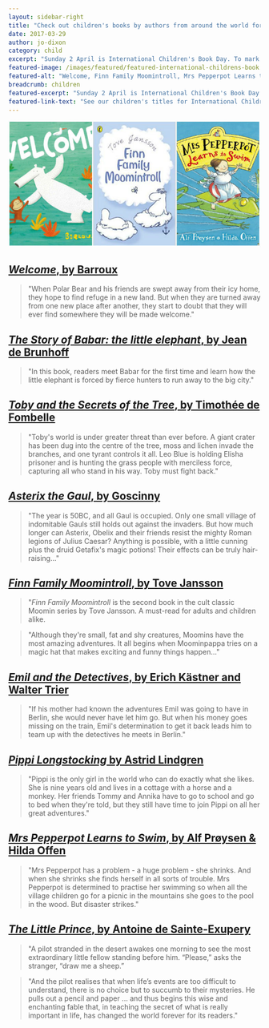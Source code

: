 ```yaml
---
layout: sidebar-right
title: "Check out children's books by authors from around the world for International Children's Book Day"
date: 2017-03-29
author: jo-dixon
category: child
excerpt: "Sunday 2 April is International Children's Book Day. To mark the occasion, we've picked out some great books from foreign authors."
featured-image: /images/featured/featured-international-childrens-book.jpg
featured-alt: "Welcome, Finn Family Moomintroll, Mrs Pepperpot Learns to Swim"
breadcrumb: children
featured-excerpt: "Sunday 2 April is International Children's Book Day. To mark the occasion, we've picked out some great books from foreign authors."
featured-link-text: "See our children's titles for International Children's Book Day"
---
```


![Welcome, Finn Family Moomintroll, Mrs Pepperpot Learns to Swim](/images/featured/featured-international-childrens-book.jpg)

## [<cite>Welcome</cite>, by Barroux](https://suffolk.spydus.co.uk/cgi-bin/spydus.exe/ENQ/OPAC/BIBENQ?BRN=2019504)

> "When Polar Bear and his friends are swept away from their icy home, they hope to find refuge in a new land. But when they are turned away from one new place after another, they start to doubt that they will ever find somewhere they will be made welcome."

## [<cite>The Story of Babar: the little elephant</cite>, by Jean de Brunhoff](https://suffolk.spydus.co.uk/cgi-bin/spydus.exe/ENQ/OPAC/BIBENQ?BRN=651651)

> "In this book, readers meet Babar for the first time and learn how the little elephant is forced by fierce hunters to run away to the big city."

## [<cite>Toby and the Secrets of the Tree</cite>, by Timothée de Fombelle](https://suffolk.spydus.co.uk/cgi-bin/spydus.exe/ENQ/OPAC/BIBENQ?BRN=373645)

> "Toby's world is under greater threat than ever before. A giant crater has been dug into the centre of the tree, moss and lichen invade the branches, and one tyrant controls it all. Leo Blue is holding Elisha prisoner and is hunting the grass people with merciless force, capturing all who stand in his way. Toby must fight back."

## [<cite>Asterix the Gaul</cite>, by Goscinny](https://suffolk.spydus.co.uk/cgi-bin/spydus.exe/ENQ/OPAC/BIBENQ?BRN=262658)

> "The year is 50BC, and all Gaul is occupied. Only one small village of indomitable Gauls still holds out against the invaders. But how much longer can Asterix, Obelix and their friends resist the mighty Roman legions of Julius Caesar? Anything is possible, with a little cunning plus the druid Getafix's magic potions! Their effects can be truly hair-raising..."

## [<cite>Finn Family Moomintroll</cite>, by Tove Jansson](https://suffolk.spydus.co.uk/cgi-bin/spydus.exe/ENQ/OPAC/BIBENQ?BRN=9634)

> "<cite>Finn Family Moomintroll</cite> is the second book in the cult classic Moomin series by Tove Jansson. A must-read for adults and children alike.

> "Although they're small, fat and shy creatures, Moomins have the most amazing adventures. It all begins when Moominpappa tries on a magic hat that makes exciting and funny things happen..."

## [<cite>Emil and the Detectives</cite>, by Erich Kästner and Walter Trier](https://suffolk.spydus.co.uk/cgi-bin/spydus.exe/ENQ/OPAC/BIBENQ?BRN=1271098)

> "If his mother had known the adventures Emil was going to have in Berlin, she would never have let him go. But when his money goes missing on the train, Emil's determination to get it back leads him to team up with the detectives he meets in Berlin."

## [<cite>Pippi Longstocking</cite> by Astrid Lindgren](https://suffolk.spydus.co.uk/cgi-bin/spydus.exe/ENQ/OPAC/BIBENQ?BRN=1779562)

> "Pippi is the only girl in the world who can do exactly what she likes. She is nine years old and lives in a cottage with a horse and a monkey. Her friends Tommy and Annika have to go to school and go to bed when they're told, but they still have time to join Pippi on all her great adventures."

## [<cite>Mrs Pepperpot Learns to Swim</cite>, by Alf Prøysen & Hilda Offen](https://suffolk.spydus.co.uk/cgi-bin/spydus.exe/ENQ/OPAC/BIBENQ?BRN=1289508)

> "Mrs Pepperpot has a problem - a huge problem - she shrinks. And when she shrinks she finds herself in all sorts of trouble. Mrs Pepperpot is determined to practise her swimming so when all the village children go for a picnic in the mountains she goes to the pool in the wood. But disaster strikes."

## [<cite>The Little Prince</cite>, by Antoine de Sainte-Exupery](https://suffolk.spydus.co.uk/cgi-bin/spydus.exe/ENQ/OPAC/BIBENQ?BRN=1823629)

> "A pilot stranded in the desert awakes one morning to see the most extraordinary little fellow standing before him. “Please,” asks the stranger, “draw me a sheep.”

> "And the pilot realises that when life’s events are too difficult to understand, there is no choice but to succumb to their mysteries. He pulls out a pencil and paper ... and thus begins this wise and enchanting fable that, in teaching the secret of what is really important in life, has changed the world forever for its readers."
